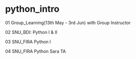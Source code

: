 # python_intro
01 Group_Learning(13th May - 3rd Jun) with Group Instructor

02 SNU_BDI: Python I & II 

03 SNU_FIRA Python I

04 SNU_FIRA Python Sara TA 
